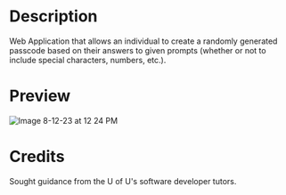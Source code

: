 # Description
Web Application that allows an individual to create a randomly generated passcode based on their answers to given prompts (whether or not to include special characters, numbers, etc.). 

# Preview
![Image 8-12-23 at 12 24 PM](https://github.com/merniez10/Password-Generator/assets/135496106/12bae468-3ac3-4709-a146-f9fad3c36ee4)

# Credits
Sought guidance from the U of U's software developer tutors.



